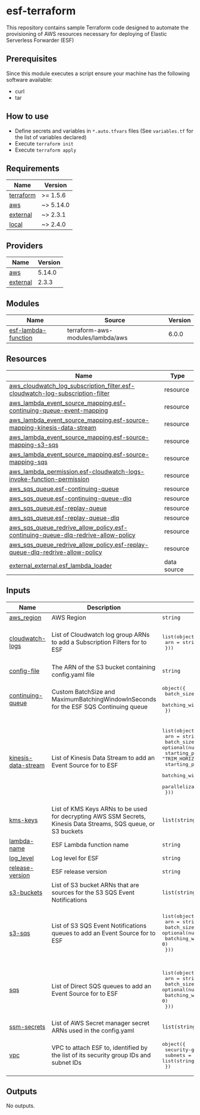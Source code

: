 # esf-terraform

This repository contains sample Terraform code designed to automate the provisioning of AWS resources necessary for deploying of Elastic Serverless Forwarder (ESF)

## Prerequisites

Since this module executes a script ensure your machine has the following software available:

* curl
* tar

## How to use

* Define secrets and variables in `*.auto.tfvars` files (See `variables.tf` for the list of variables declared)
* Execute `terraform init`
* Execute `terraform apply`

<!-- BEGIN_TF_DOCS -->
## Requirements

| Name | Version |
|------|---------|
| <a name="requirement_terraform"></a> [terraform](#requirement\_terraform) | >= 1.5.6 |
| <a name="requirement_aws"></a> [aws](#requirement\_aws) | ~> 5.14.0 |
| <a name="requirement_external"></a> [external](#requirement\_external) | ~> 2.3.1 |
| <a name="requirement_local"></a> [local](#requirement\_local) | ~> 2.4.0 |

## Providers

| Name | Version |
|------|---------|
| <a name="provider_aws"></a> [aws](#provider\_aws) | 5.14.0 |
| <a name="provider_external"></a> [external](#provider\_external) | 2.3.3 |

## Modules

| Name | Source | Version |
|------|--------|---------|
| <a name="module_esf-lambda-function"></a> [esf-lambda-function](#module\_esf-lambda-function) | terraform-aws-modules/lambda/aws | 6.0.0 |

## Resources

| Name | Type |
|------|------|
| [aws_cloudwatch_log_subscription_filter.esf-cloudwatch-log-subscription-filter](https://registry.terraform.io/providers/hashicorp/aws/latest/docs/resources/cloudwatch_log_subscription_filter) | resource |
| [aws_lambda_event_source_mapping.esf-continuing-queue-event-mapping](https://registry.terraform.io/providers/hashicorp/aws/latest/docs/resources/lambda_event_source_mapping) | resource |
| [aws_lambda_event_source_mapping.esf-source-mapping-kinesis-data-stream](https://registry.terraform.io/providers/hashicorp/aws/latest/docs/resources/lambda_event_source_mapping) | resource |
| [aws_lambda_event_source_mapping.esf-source-mapping-s3-sqs](https://registry.terraform.io/providers/hashicorp/aws/latest/docs/resources/lambda_event_source_mapping) | resource |
| [aws_lambda_event_source_mapping.esf-source-mapping-sqs](https://registry.terraform.io/providers/hashicorp/aws/latest/docs/resources/lambda_event_source_mapping) | resource |
| [aws_lambda_permission.esf-cloudwatch-logs-invoke-function-permission](https://registry.terraform.io/providers/hashicorp/aws/latest/docs/resources/lambda_permission) | resource |
| [aws_sqs_queue.esf-continuing-queue](https://registry.terraform.io/providers/hashicorp/aws/latest/docs/resources/sqs_queue) | resource |
| [aws_sqs_queue.esf-continuing-queue-dlq](https://registry.terraform.io/providers/hashicorp/aws/latest/docs/resources/sqs_queue) | resource |
| [aws_sqs_queue.esf-replay-queue](https://registry.terraform.io/providers/hashicorp/aws/latest/docs/resources/sqs_queue) | resource |
| [aws_sqs_queue.esf-replay-queue-dlq](https://registry.terraform.io/providers/hashicorp/aws/latest/docs/resources/sqs_queue) | resource |
| [aws_sqs_queue_redrive_allow_policy.esf-continuing-queue-dlq-redrive-allow-policy](https://registry.terraform.io/providers/hashicorp/aws/latest/docs/resources/sqs_queue_redrive_allow_policy) | resource |
| [aws_sqs_queue_redrive_allow_policy.esf-replay-queue-dlq-redrive-allow-policy](https://registry.terraform.io/providers/hashicorp/aws/latest/docs/resources/sqs_queue_redrive_allow_policy) | resource |
| [external_external.esf_lambda_loader](https://registry.terraform.io/providers/hashicorp/external/latest/docs/data-sources/external) | data source |

## Inputs

| Name | Description                                                                                                     | Type | Default | Required |
|------|-----------------------------------------------------------------------------------------------------------------|------|---------|:--------:|
| <a name="input_aws_region"></a> [aws\_region](#input\_aws\_region) | AWS Region                                                                                                      | `string` | n/a | yes |
| <a name="input_cloudwatch-logs"></a> [cloudwatch-logs](#input\_cloudwatch-logs) | List of Cloudwatch log group ARNs to add a Subscription Filters for to ESF   | <pre>list(object({<br> arn = string<br> }))</pre> | <pre>[<br> {<br> "arn": ""<br> }<br>]</pre> | no |
| <a name="input_config-file"></a> [config-file](#input\_config-file) | The ARN of the S3 bucket containing config.yaml file                                                            | `string` | n/a | yes |
| <a name="input_continuing-queue"></a> [continuing-queue](#input\_continuing-queue) | Custom BatchSize and MaximumBatchingWindowInSeconds for the ESF SQS Continuing queue                            | <pre>object({<br>    batch_size = optional(number, 10)<br>    batching_window_in_second = optional(number, 0)<br>  })</pre> | <pre>{<br>  "batch_size": 10,<br>  "batching_window_in_second": 0<br>}</pre> | no |
| <a name="input_kinesis-data-stream"></a> [kinesis-data-stream](#input\_kinesis-data-stream) | List of Kinesis Data Stream to add an Event Source for to ESF                                                   | <pre>list(object({<br>    arn = string<br>    batch_size = optional(number, 10)<br>    starting_position = optional(string, "TRIM_HORIZON")<br>    starting_position_timestamp = optional(number)<br>    batching_window_in_second = optional(number, 0)<br>    parallelization_factor = optional(number, 1)<br>  }))</pre> | <pre>[<br>  {<br>    "arn": "",<br>    "batch_size": 10,<br>    "batching_window_in_second": 0,<br>    "parallelization_factor": 1,<br>    "starting_position": "TRIM_HORIZON",<br>    "starting_position_timestamp": null<br>  }<br>]</pre> | no |
| <a name="input_kms-keys"></a> [kms-keys](#input\_kms-keys) | List of KMS Keys ARNs to be used for decrypting AWS SSM Secrets, Kinesis Data Streams, SQS queue, or S3 buckets | `list(string)` | `[]` | no |
| <a name="input_lambda-name"></a> [lambda-name](#input\_lambda-name) | ESF Lambda function name                                                                                        | `string` | n/a | yes |
| <a name="input_log_level"></a> [log\_level](#input\_log\_level) | Log level for ESF                                                                                               | `string` | `"INFO"` | no |
| <a name="input_release-version"></a> [release-version](#input\_release-version) | ESF release version                                                                                             | `string` | 1.13.0 | yes |
| <a name="input_s3-buckets"></a> [s3-buckets](#input\_s3-buckets) | List of S3 bucket ARNs that are sources for the S3 SQS Event Notifications                                      | `list(string)` | `[]` | no |
| <a name="input_s3-sqs"></a> [s3-sqs](#input\_s3-sqs) | List of S3 SQS Event Notifications queues to add an Event Source for to ESF                                     | <pre>list(object({<br>    arn = string<br>    batch_size = optional(number, 10)<br>    batching_window_in_second = optional(number, 0)<br>  }))</pre> | <pre>[<br>  {<br>    "arn": "",<br>    "batch_size": 10,<br>    "batching_window_in_second": 0<br>  }<br>]</pre> | no |
| <a name="input_sqs"></a> [sqs](#input\_sqs) | List of Direct SQS queues to add an Event Source for to ESF                                                     | <pre>list(object({<br>    arn = string<br>    batch_size = optional(number, 10)<br>    batching_window_in_second = optional(number, 0)<br>  }))</pre> | <pre>[<br>  {<br>    "arn": "",<br>    "batch_size": 10,<br>    "batching_window_in_second": 0<br>  }<br>]</pre> | no |
| <a name="input_ssm-secrets"></a> [ssm-secrets](#input\_ssm-secrets) | List of AWS Secret manager secret ARNs used in the config.yaml                                                  | `list(string)` | `[]` | no |
| <a name="input_vpc"></a> [vpc](#input\_vpc) | VPC to attach ESF to, identified by the list of its security group IDs and subnet IDs                           | <pre>object({<br>    security-groups = list(string)<br>    subnets = list(string)<br>  })</pre> | <pre>{<br>  "security-groups": [],<br>  "subnets": []<br>}</pre> | no |

## Outputs

No outputs.
<!-- END_TF_DOCS -->